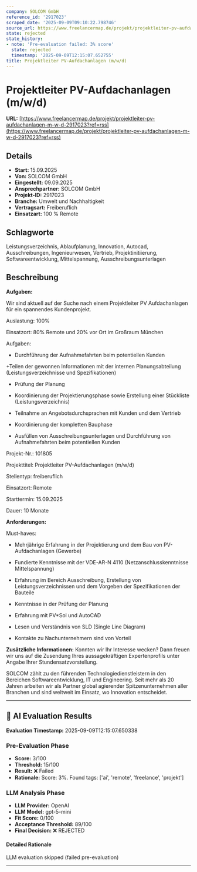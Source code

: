 ```yaml
---
company: SOLCOM GmbH
reference_id: '2917023'
scraped_date: '2025-09-09T09:10:22.798746'
source_url: https://www.freelancermap.de/projekt/projektleiter-pv-aufdachanlagen-m-w-d-2917023?ref=rss
state: rejected
state_history:
- note: 'Pre-evaluation failed: 3% score'
  state: rejected
  timestamp: '2025-09-09T12:15:07.652755'
title: Projektleiter PV-Aufdachanlagen (m/w/d)
---
```



# Projektleiter PV-Aufdachanlagen (m/w/d)
**URL:** [https://www.freelancermap.de/projekt/projektleiter-pv-aufdachanlagen-m-w-d-2917023?ref=rss](https://www.freelancermap.de/projekt/projektleiter-pv-aufdachanlagen-m-w-d-2917023?ref=rss)
## Details
- **Start:** 15.09.2025
- **Von:** SOLCOM GmbH
- **Eingestellt:** 09.09.2025
- **Ansprechpartner:** SOLCOM GmbH
- **Projekt-ID:** 2917023
- **Branche:** Umwelt und Nachhaltigkeit
- **Vertragsart:** Freiberuflich
- **Einsatzart:** 100
                                                % Remote

## Schlagworte
Leistungsverzeichnis, Ablaufplanung, Innovation, Autocad, Ausschreibungen, Ingenieurwesen, Vertrieb, Projektinitiierung, Softwareentwicklung, Mittelspannung, Ausschreibungsunterlagen

## Beschreibung
**Aufgaben:**

Wir sind aktuell auf der Suche nach einem Projektleiter PV Aufdachanlagen für ein spannendes Kundenprojekt.

Auslastung: 100%

Einsatzort: 80% Remote und 20% vor Ort im Großraum München

Aufgaben:

+ Durchführung der Aufnahmefahrten beim potentiellen Kunden

+Teilen der gewonnen Informationen mit der internen Planungsabteilung (Leistungsverzeichnisse und Spezifikationen)

+ Prüfung der Planung

+ Koordinierung der Projektierungsphase sowie Erstellung einer Stückliste (Leistungsverzeichnis)

+ Teilnahme an Angebotsdurchsprachen mit Kunden und dem Vertrieb

+ Koordinierung der kompletten Bauphase

+ Ausfüllen von Ausschreibungsunterlagen und Durchführung von Aufnahmefahrten beim potentiellen Kunden

Projekt-Nr.:
101805

Projekttitel:
Projektleiter PV-Aufdachanlagen (m/w/d)

Stellentyp:
freiberuflich

Einsatzort:
Remote

Starttermin:
15.09.2025

Dauer:
10 Monate

**Anforderungen:**

Must-haves:

+ Mehrjährige Erfahrung in der Projektierung und dem Bau von PV-Aufdachanlagen (Gewerbe)

+ Fundierte Kenntnisse mit der VDE-AR-N 4110 (Netzanschlusskenntnisse Mittelspannung)

+ Erfahrung im Bereich Ausschreibung, Erstellung von Leistungsverzeichnissen und dem Vorgeben der Spezifikationen der Bauteile

+ Kenntnisse in der Prüfung der Planung

+ Erfahrung mit PV*Sol und AutoCAD

+ Lesen und Verständnis von SLD (Single Line Diagram)

+ Kontakte zu Nachunternehmern sind von Vorteil

**Zusätzliche Informationen:**
Konnten wir Ihr Interesse wecken? Dann freuen wir uns auf die Zusendung Ihres aussagekräftigen Expertenprofils unter Angabe Ihrer Stundensatzvorstellung.

SOLCOM zählt zu den führenden Technologiedienstleistern in den Bereichen Softwareentwicklung, IT und Engineering. Seit mehr als 20 Jahren arbeiten wir als Partner global agierender Spitzenunternehmen aller Branchen und sind weltweit im Einsatz, wo Innovation entscheidet.

---

## 🤖 AI Evaluation Results

**Evaluation Timestamp:** 2025-09-09T12:15:07.650338

### Pre-Evaluation Phase
- **Score:** 3/100
- **Threshold:** 15/100
- **Result:** ❌ Failed
- **Rationale:** Score: 3%. Found tags: ['ai', 'remote', 'freelance', 'projekt']

### LLM Analysis Phase
- **LLM Provider:** OpenAI
- **LLM Model:** gpt-5-mini
- **Fit Score:** 0/100
- **Acceptance Threshold:** 89/100
- **Final Decision:** ❌ REJECTED

#### Detailed Rationale
LLM evaluation skipped (failed pre-evaluation)

---
